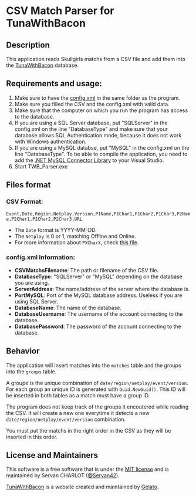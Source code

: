 # CSV Match Parser for TunaWithBacon

## Description

This application reads Skullgirls matchs from a CSV file and add them into the [TunaWithBacon](https://tunawithbacon.com/) database.

## Requirements and usage:

1. Make sure to have the [config.xml](config.xml) in the same folder as the program.
2. Make sure you filled the CSV and the config.xml with valid data.
3. Make sure that the computer on which you run the program has access to the database.
4. If you are using a SQL Server database, put "SQLServer" in the config.xml on the line "DatabaseType" and make sure that your database allows SQL Authentication mode, because it does not work with Windows authentication.
5. If you are using a MySQL databse, put "MySQL" in the config.xml on the line "DatabaseType". To be able to compile the application, you need to add the [.NET MySQL Connector Library](https://dev.mysql.com/downloads/connector/net/) to your Visual Studio.
6. Start TWB_Parser.exe

## Files format

### CSV Format:

`Event,Date,Region,Netplay,Version,P1Name,P1Char1,P1Char2,P1Char3,P2Name,P2Char1,P2Char2,P2Char3,URL`

* The `Date` format is YYYY-MM-DD.
* The `Netplay` is 0 or 1, matching Offline and Online.
* For more information about `PXCharX`, check [this file](TWB_Parser/CharEnum.cs).

### config.xml Information:

* **CSVMatchsFilename**: The path or filename of the CSV file.
* **DatabaseType**: "SQLServer" or "MySQL" depending on the database you are using.
* **ServerAddress**: The name/address of the server where the database is.
* **PortMySQL**: Port of the MySQL database address. Useless if you are using SQL Server.
* **DatabaseName**: The name of the database.
* **DatabaseUsername**: The username of the account connecting to the database.
* **DatabasePassword**: The password of the account connecting to the database.

## Behavior

The application will insert matches into the `matches` table and the groups into the `groups` table.

A groupe is the unique combination of `date/region/netplay/event/version`. For each group an unique ID is generated with `Guid.NewGuid()`. This ID will be inserted in both tables as a match must have a group ID.

The program does not keep track of the groups it encoutered while reading the CSV. It will create a new one everytime it detects a new `date/region/netplay/event/version` combination.

You must put the matchs in the right order in the CSV as they will be inserted in this order. 

## License and Maintainers

This software is a free software that is under the [MIT license](LICENSE) and is maintained by Servan CHARLOT ([@Servan42](https://twitter.com/servan42)).

[TunaWithBacon](https://tunawithbacon.com/) is a website created and maintained by [Gelato](https://twitter.com/gelatosgc).
